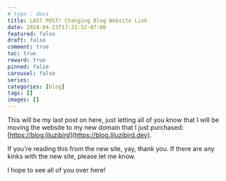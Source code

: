 ```yaml
---
# type : docs
title: LAST POST! Changing Blog Website Link
date: 2024-04-23T17:33:52-07:00
featured: false
draft: false
comment: true
toc: true
reward: true
pinned: false
carousel: false
series:
categories: [blog]
tags: []
images: []
---
```


This will be my last post on here, just letting all of you know that I will be moving the website to my new domain that I just purchased: [https://blog.liluzibird](https://blog.liluzibird.dev).

If you're reading this from the new site, yay, thank you. If there are any kinks with the new site, please let me know.

I hope to see all of you over here!


